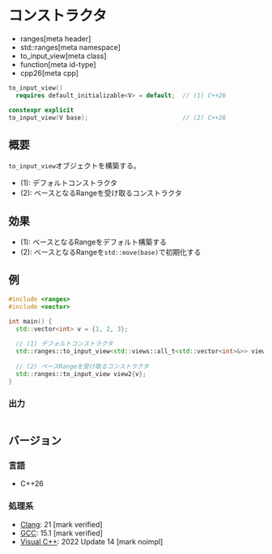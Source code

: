 # コンストラクタ
* ranges[meta header]
* std::ranges[meta namespace]
* to_input_view[meta class]
* function[meta id-type]
* cpp26[meta cpp]

```cpp
to_input_view()
  requires default_initializable<V> = default;  // (1) C++26

constexpr explicit
to_input_view(V base);                          // (2) C++26
```

## 概要
`to_input_view`オブジェクトを構築する。

- (1): デフォルトコンストラクタ
- (2): ベースとなるRangeを受け取るコンストラクタ

## 効果
- (1): ベースとなるRangeをデフォルト構築する
- (2): ベースとなるRangeを`std::move(base)`で初期化する

## 例
```cpp example
#include <ranges>
#include <vector>

int main() {
  std::vector<int> v = {1, 2, 3};
  
  // (1) デフォルトコンストラクタ
  std::ranges::to_input_view<std::views::all_t<std::vector<int>&>> view1{};
  
  // (2) ベースRangeを受け取るコンストラクタ
  std::ranges::to_input_view view2{v};
}
```

### 出力
```
```

## バージョン
### 言語
- C++26

### 処理系
- [Clang](/implementation.md#clang): 21 [mark verified]
- [GCC](/implementation.md#gcc): 15.1 [mark verified]
- [Visual C++](/implementation.md#visual_cpp): 2022 Update 14 [mark noimpl]